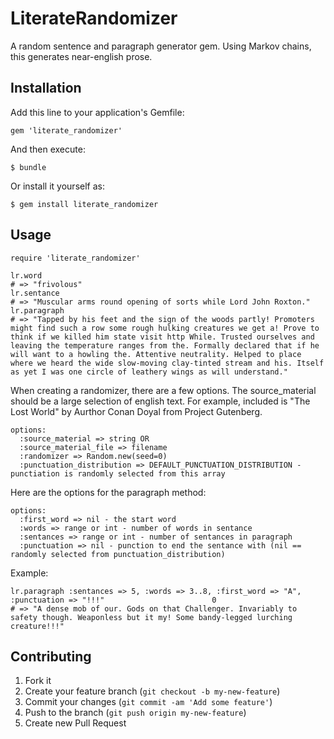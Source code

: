 # LiterateRandomizer

A random sentence and paragraph generator gem. Using Markov chains, this generates near-english prose.

## Installation

Add this line to your application's Gemfile:

    gem 'literate_randomizer'

And then execute:

    $ bundle

Or install it yourself as:

    $ gem install literate_randomizer

## Usage

    require 'literate_randomizer'

    lr.word
    # => "frivolous" 
    lr.sentance
    # => "Muscular arms round opening of sorts while Lord John Roxton." 
    lr.paragraph
    # => "Tapped by his feet and the sign of the woods partly! Promoters might find such a row some rough hulking creatures we get a! Prove to think if we killed him state visit http While. Trusted ourselves and leaving the temperature ranges from the. Formally declared that if he will want to a howling the. Attentive neutrality. Helped to place where we heard the wide slow-moving clay-tinted stream and his. Itself as yet I was one circle of leathery wings as will understand." 

When creating a randomizer, there are a few options. The source_material should be a large selection of english text. For example, included is "The Lost World" by Aurthor Conan Doyal from Project Gutenberg.

    options:
      :source_material => string OR
      :source_material_file => filename
      :randomizer => Random.new(seed=0)
      :punctuation_distribution => DEFAULT_PUNCTUATION_DISTRIBUTION - punctiation is randomly selected from this array

Here are the options for the paragraph method:

    options:
      :first_word => nil - the start word
      :words => range or int - number of words in sentance
      :sentances => range or int - number of sentances in paragraph
      :punctuation => nil - punction to end the sentance with (nil == randomly selected from punctuation_distribution)

Example:

    lr.paragraph :sentances => 5, :words => 3..8, :first_word => "A", :punctuation => "!!!"                        0
    # => "A dense mob of our. Gods on that Challenger. Invariably to safety though. Weaponless but it my! Some bandy-legged lurching creature!!!"       

## Contributing

1. Fork it
2. Create your feature branch (`git checkout -b my-new-feature`)
3. Commit your changes (`git commit -am 'Add some feature'`)
4. Push to the branch (`git push origin my-new-feature`)
5. Create new Pull Request
